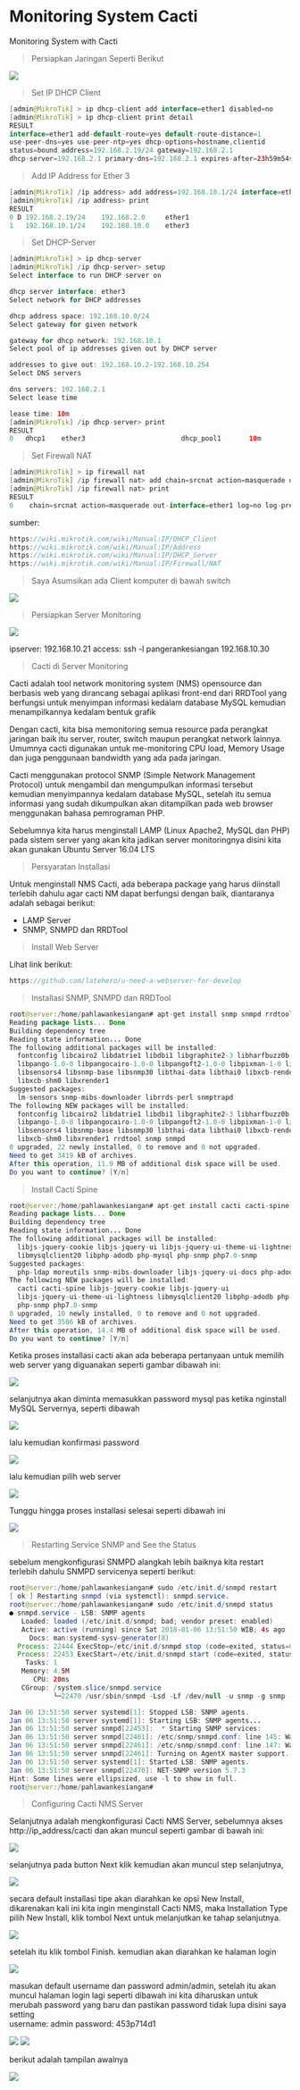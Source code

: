 # Monitoring System Cacti
Monitoring System with Cacti


> Persiapkan Jaringan Seperti Berikut

<img src="https://github.com/latehero/monitoring-system-cacti/blob/master/picture/Screenshot%20from%202018-01-06%2001-27-35.png">



> Set IP DHCP Client


```java
[admin@MikroTik] > ip dhcp-client add interface=ether1 disabled=no
[admin@MikroTik] > ip dhcp-client print detail
RESULT
interface=ether1 add-default-route=yes default-route-distance=1
use-peer-dns=yes use-peer-ntp=yes dhcp-options=hostname,clientid
status=bound address=192.168.2.19/24 gateway=192.168.2.1
dhcp-server=192.168.2.1 primary-dns=192.168.2.1 expires-after=23h59m54s
```


> Add IP Address for Ether 3


```java
[admin@MikroTik] /ip address> add address=192.168.10.1/24 interface=ether3
[admin@MikroTik] /ip address> print
RESULT  
0 D 192.168.2.19/24    192.168.2.0     ether1                          
1   192.168.10.1/24    192.168.10.0    ether3
```

 
 > Set DHCP-Server


```java
[admin@MikroTik] > ip dhcp-server
[admin@MikroTik] /ip dhcp-server> setup
Select interface to run DHCP server on 

dhcp server interface: ether3 
Select network for DHCP addresses

dhcp address space: 192.168.10.0/24 
Select gateway for given network 

gateway for dhcp network: 192.168.10.1 
Select pool of ip addresses given out by DHCP server  

addresses to give out: 192.168.10.2-192.168.10.254 
Select DNS servers 

dns servers: 192.168.2.1 
Select lease time 

lease time: 10m 
[admin@MikroTik] /ip dhcp-server> print 
RESULT
0   dhcp1    ether3                        dhcp_pool1       10m
```


> Set Firewall NAT


```java
[admin@MikroTik] > ip firewall nat
[admin@MikroTik] /ip firewall nat> add chain=srcnat action=masquerade out-interface=ether1 
[admin@MikroTik] /ip firewall nat> print 
RESULT
0    chain=srcnat action=masquerade out-interface=ether1 log=no log-prefix=""
```

sumber:
```java
https://wiki.mikrotik.com/wiki/Manual:IP/DHCP_Client
https://wiki.mikrotik.com/wiki/Manual:IP/Address
https://wiki.mikrotik.com/wiki/Manual:IP/DHCP_Server
https://wiki.mikrotik.com/wiki/Manual:IP/Firewall/NAT
```


> Saya Asumsikan ada Client komputer di bawah switch

<img src="https://github.com/latehero/monitoring-system-cacti/blob/master/picture/Screenshot%20from%202018-01-06%2006-54-28.png">


> Persiapkan Server Monitoring 

<img src="https://github.com/latehero/monitoring-system-cacti/blob/master/picture/Screenshot%20from%202018-01-06%2011-56-45.png">

ipserver: 192.168.10.21
access: ssh -l pangerankesiangan 192.168.10.30

> Cacti di Server Monitoring

Cacti adalah tool network monitoring system (NMS) opensource dan berbasis web yang dirancang sebagai aplikasi front-end dari RRDTool yang berfungsi untuk menyimpan informasi kedalam database MySQL kemudian menampilkannya kedalam bentuk grafik

Dengan cacti, kita bisa memonitoring semua resource pada perangkat jaringan baik itu server, router, switch maupun perangkat network lainnya. Umumnya cacti digunakan untuk me-monitoring CPU load, Memory Usage dan juga penggunaan bandwidth yang ada pada jaringan.

Cacti menggunakan protocol SNMP (Simple Network Management Protocol) untuk mengambil dan mengumpulkan informasi tersebut kemudian menyimpannya kedalam database MySQL, setelah itu semua informasi yang sudah dikumpulkan akan ditampilkan pada web browser menggunakan bahasa pemrograman PHP.

Sebelumnya kita harus menginstall LAMP (Linux Apache2, MySQL dan PHP) pada sistem server yang akan kita jadikan server monitoringnya disini kita akan gunakan Ubuntu Server 16.04 LTS

> Persyaratan Installasi

Untuk menginstall NMS Cacti, ada beberapa package yang harus diinstall terlebih dahulu agar cacti NM dapat berfungsi dengan baik, diantaranya adalah sebagai berikut:

* LAMP Server
* SNMP, SNMPD dan RRDTool

> Install Web Server

Lihat link berikut: 

```java
https://github.com/latehero/u-need-a-webserver-for-develop
```

> Installasi SNMP, SNMPD dan RRDTool


```java
root@server:/home/pahlawankesiangan# apt-get install snmp snmpd rrdtool
Reading package lists... Done
Building dependency tree       
Reading state information... Done
The following additional packages will be installed:
  fontconfig libcairo2 libdatrie1 libdbi1 libgraphite2-3 libharfbuzz0b
  libpango-1.0-0 libpangocairo-1.0-0 libpangoft2-1.0-0 libpixman-1-0 librrd4
  libsensors4 libsnmp-base libsnmp30 libthai-data libthai0 libxcb-render0
  libxcb-shm0 libxrender1
Suggested packages:
  lm-sensors snmp-mibs-downloader librrds-perl snmptrapd
The following NEW packages will be installed:
  fontconfig libcairo2 libdatrie1 libdbi1 libgraphite2-3 libharfbuzz0b
  libpango-1.0-0 libpangocairo-1.0-0 libpangoft2-1.0-0 libpixman-1-0 librrd4
  libsensors4 libsnmp-base libsnmp30 libthai-data libthai0 libxcb-render0
  libxcb-shm0 libxrender1 rrdtool snmp snmpd
0 upgraded, 22 newly installed, 0 to remove and 0 not upgraded.
Need to get 3419 kB of archives.
After this operation, 11.9 MB of additional disk space will be used.
Do you want to continue? [Y/n]
```

> Install Cacti Spine

```java
root@server:/home/pahlawankesiangan# apt-get install cacti cacti-spine
Reading package lists... Done
Building dependency tree       
Reading state information... Done
The following additional packages will be installed:
  libjs-jquery-cookie libjs-jquery-ui libjs-jquery-ui-theme-ui-lightness
  libmysqlclient20 libphp-adodb php-mysql php-snmp php7.0-snmp
Suggested packages:
  php-ldap moreutils snmp-mibs-downloader libjs-jquery-ui-docs php-adodb
The following NEW packages will be installed:
  cacti cacti-spine libjs-jquery-cookie libjs-jquery-ui
  libjs-jquery-ui-theme-ui-lightness libmysqlclient20 libphp-adodb php-mysql
  php-snmp php7.0-snmp
0 upgraded, 10 newly installed, 0 to remove and 0 not upgraded.
Need to get 3506 kB of archives.
After this operation, 14.4 MB of additional disk space will be used.
Do you want to continue? [Y/n]
```

Ketika proses installasi cacti akan ada beberapa pertanyaan untuk memilih web server yang diguanakan seperti gambar dibawah ini:

<img src="https://github.com/latehero/monitoring-system-cacti/blob/master/picture/Screenshot%20from%202018-01-06%2013-36-24.png">

selanjutnya akan diminta memasukkan password mysql pas ketika nginstall MySQL Servernya, seperti dibawah

<img src="https://github.com/latehero/monitoring-system-cacti/blob/master/picture/Screenshot%20from%202018-01-06%2013-37-37.png">

lalu kemudian konfirmasi password

<img src="https://github.com/latehero/monitoring-system-cacti/blob/master/picture/Screenshot%20from%202018-01-06%2013-40-17.png">

lalu kemudian pilih web server

<img src="https://github.com/latehero/monitoring-system-cacti/blob/master/picture/Screenshot%20from%202018-01-06%2013-44-50.png">

Tunggu hingga proses installasi selesai seperti dibawah ini

<img src="https://github.com/latehero/monitoring-system-cacti/blob/master/picture/Screenshot%20from%202018-01-06%2013-47-33.png">

> Restarting Service SNMP and See the Status

sebelum mengkonfigurasi SNMPD alangkah lebih baiknya kita restart terlebih dahulu SNMPD servicenya seperti berikut:


```java
root@server:/home/pahlawankesiangan# sudo /etc/init.d/snmpd restart
[ ok ] Restarting snmpd (via systemctl): snmpd.service.
root@server:/home/pahlawankesiangan# sudo /etc/init.d/snmpd status
● snmpd.service - LSB: SNMP agents
   Loaded: loaded (/etc/init.d/snmpd; bad; vendor preset: enabled)
   Active: active (running) since Sat 2018-01-06 13:51:50 WIB; 4s ago
     Docs: man:systemd-sysv-generator(8)
  Process: 22444 ExecStop=/etc/init.d/snmpd stop (code=exited, status=0/SUCCESS)
  Process: 22453 ExecStart=/etc/init.d/snmpd start (code=exited, status=0/SUCCESS)
    Tasks: 1
   Memory: 4.5M
      CPU: 20ms
   CGroup: /system.slice/snmpd.service
           └─22470 /usr/sbin/snmpd -Lsd -Lf /dev/null -u snmp -g snmp -I -smu...

Jan 06 13:51:50 server systemd[1]: Stopped LSB: SNMP agents.
Jan 06 13:51:50 server systemd[1]: Starting LSB: SNMP agents...
Jan 06 13:51:50 server snmpd[22453]:  * Starting SNMP services:
Jan 06 13:51:50 server snmpd[22461]: /etc/snmp/snmpd.conf: line 145: Warnin...s.
Jan 06 13:51:50 server snmpd[22461]: /etc/snmp/snmpd.conf: line 147: Warnin...s.
Jan 06 13:51:50 server snmpd[22461]: Turning on AgentX master support.
Jan 06 13:51:50 server systemd[1]: Started LSB: SNMP agents.
Jan 06 13:51:50 server snmpd[22470]: NET-SNMP version 5.7.3
Hint: Some lines were ellipsized, use -l to show in full.
root@server:/home/pahlawankesiangan# 
```

> Configuring Cacti NMS Server

Selanjutnya adalah mengkonfigurasi Cacti NMS Server, sebelumnya akses http://ip_address/cacti dan akan muncul seperti gambar di bawah ini:

<img src="https://github.com/latehero/monitoring-system-cacti/blob/master/picture/Screenshot%20from%202018-01-06%2013-53-47.png">

selanjutnya pada button Next klik kemudian akan muncul step selanjutnya, 

<img src="https://github.com/latehero/monitoring-system-cacti/blob/master/picture/Screenshot%20from%202018-01-06%2013-56-53.png">

secara default installasi tipe akan diarahkan ke opsi New Install, dikarenakan kali ini kita ingin menginstall Cacti NMS, maka Installation Type pilih New Install, klik tombol Next untuk melanjutkan ke tahap selanjutnya.

<img src="https://github.com/latehero/monitoring-system-cacti/blob/master/picture/Screenshot%20from%202018-01-06%2013-59-41.png">

setelah itu klik tombol Finish. kemudian akan diarahkan ke halaman login 

<img src="https://github.com/latehero/monitoring-system-cacti/blob/master/picture/Screenshot%20from%202018-01-06%2014-01-25.png">

masukan default username dan password admin/admin, setelah itu akan muncul halaman login lagi seperti dibawah ini kita diharuskan untuk merubah password yang baru dan pastikan password tidak lupa disini saya setting <br>
username: admin
password: 453p714d1

<img src="https://github.com/latehero/monitoring-system-cacti/blob/master/picture/Screenshot%20from%202018-01-06%2014-03-58.png">

<img src="https://github.com/latehero/monitoring-system-cacti/blob/master/picture/Screenshot%20from%202018-01-06%2014-04-24.png">

berikut adalah tampilan awalnya

<img src="https://github.com/latehero/monitoring-system-cacti/blob/master/picture/Screenshot%20from%202018-01-06%2014-07-34.png">









